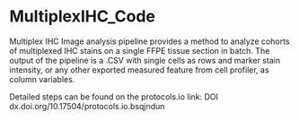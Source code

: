 # MultiplexIHC_Code

Multiplex IHC Image analysis pipeline provides a method to analyze cohorts of multiplexed IHC stains on a single FFPE tissue section in batch. The output of the pipeline is a .CSV with single cells as rows and marker stain intensity, or any other exported measured feature from cell profiler, as column variables.

Detailed steps can be found on the protocols.io link:
DOI
dx.doi.org/10.17504/protocols.io.bsqjndun
 

